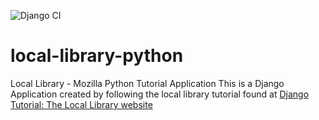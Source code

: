 ![Django CI](https://github.com/Sagardeep-Singh/local-library-python/workflows/Django%20CI/badge.svg?branch=master)

# local-library-python
Local Library - Mozilla Python Tutorial Application
This is a Django Application created by following the local library tutorial found at <a href="https://developer.mozilla.org/en-US/docs/Learn/Server-side/Django/Tutorial_local_library_website">Django Tutorial: The Local Library website</a>
